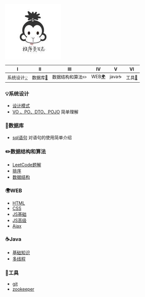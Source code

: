 ![](https://github.com/flymecode/MX-Notes/blob/master/logo.jpg) 

|       Ⅰ       |                     Ⅱ                      |              Ⅲ               |              Ⅳ              |              Ⅴ              |              Ⅵ              |
| :-----------: | :----------------------------------------: | :--------------------------: | ---------------------------- | ---------------------------- | ---------------------------- |
| 系统设计[:bulb:](#bulb系统设计) | 数据库[:floppy_disk:](#floppy_disk数据库) |  数据结构和算法:pencil2:| WEB[:earth_africa:](#earth_africaWEB) | java:coffee: | 工具[:hammer:](#hammer工具) |



### :bulb:系统设计

- [设计模式](https://github.com/flymecode/MX-Notes/blob/master/notes/设计模式.md) 
- [VO 、PO、DTO、POJO](https://github.com/flymecode/MX-Notes/blob/master/notes/model.md)  简单理解
### :floppy_disk:数据库

- [sql语句](https://github.com/flymecode/MX-Notes/blob/master/notes/simple_sql.md)  对语句的使用简单介绍
### :pencil2:数据结构和算法
- [LeetCode题解](https://github.com/flymecode/MX-Notes/blob/master/db-note/simple_sql.md) 
- [排序](https://github.com/flymecode/MX-Notes/blob/master/notes/simple_sql.md) 
- [数据结构](https://github.com/flymecode/MX-Notes/blob/master/notes/data-str.md) 

### :earth_africa:WEB
- [HTML](https://github.com/flymecode/MX-Notes/blob/master/notes/simple_sql.md) 
- [CSS](https://github.com/flymecode/MX-Notes/blob/master/notes/simple_sql.md) 
- [JS基础](https://github.com/flymecode/MX-Notes/blob/master/notes/simple_sql.md)
- [JS高级](https://github.com/flymecode/MX-Notes/blob/master/notes/adv-js.md) 
- [Ajax](https://github.com/flymecode/MX-Notes/blob/master/notes/ajax.md) 
### :coffee:Java
- [基础知识](https://github.com/flymecode/MX-Notes/blob/master/notes/java-base.md) 
- [多线程](https://github.com/flymecode/MX-Notes/blob/master/notes/java-threadl.md) 

### :hammer:工具
- [git](https://github.com/flymecode/MX-Notes/blob/master/notes/git.md)
- [zookeeper](https://github.com/flymecode/MX-Notes/blob/master/notes/git.md)
